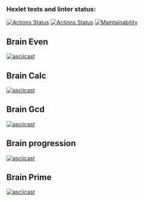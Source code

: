 ### Hexlet tests and linter status:
[![Actions Status](https://github.com/VadimFilimonov/frontend-project-lvl1/workflows/hexlet-check/badge.svg)](https://github.com/VadimFilimonov/frontend-project-lvl1/actions)
[![Actions Status](https://github.com/VadimFilimonov/frontend-project-lvl1/workflows/test/badge.svg)](https://github.com/VadimFilimonov/frontend-project-lvl1/actions)
[![Maintainability](https://api.codeclimate.com/v1/badges/3e10a2462691ddfd5d2f/maintainability)](https://codeclimate.com/github/VadimFilimonov/frontend-project-lvl1/maintainability)

## Brain Even
[![asciicast](https://asciinema.org/a/U5785zgxFmNGibKu0xZF9wTeO.svg)](https://asciinema.org/a/U5785zgxFmNGibKu0xZF9wTeO)

## Brain Calc
[![asciicast](https://asciinema.org/a/i14t6aA01vRS70FhmjsrKMfnj.svg)](https://asciinema.org/a/i14t6aA01vRS70FhmjsrKMfnj)

## Brain Gcd
[![asciicast](https://asciinema.org/a/LD5sD8MWOqXdQwvyXObVVb3vw.svg)](https://asciinema.org/a/LD5sD8MWOqXdQwvyXObVVb3vw)

## Brain progression
[![asciicast](https://asciinema.org/a/kk20jwpjSXw8pNvdpMCXAuRVi.svg)](https://asciinema.org/a/kk20jwpjSXw8pNvdpMCXAuRVi)

## Brain Prime
[![asciicast](https://asciinema.org/a/LfRKFbSQdJi4S5r5SyxviBVet.svg)](https://asciinema.org/a/LfRKFbSQdJi4S5r5SyxviBVet)
